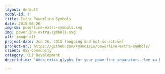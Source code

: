 ```yaml
---
layout: default
modal-id: 3
title: Extra Powerline Symbols
date: 2015-06-26
img-sm: powerline-extra-symbols.svg
img: powerline-extra-symbols.svg
alt: image-alt
project-date: Jun 26, 2015 (ongoing and not-so-active)
project-url: https://github.com/ryanoasis/powerline-extra-symbols/
client: OSS Community
category: CLI Development
description: 'Adds extra glyphs for your powerline separators. See <a href="https://github.com/ryanoasis/powerline-extra-symbols">Powerline Extra Symbols GitHub Page</a>.'

---
```

